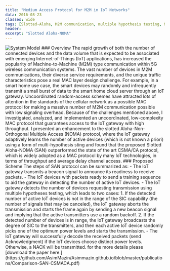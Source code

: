 ```yaml
---
title: "Medium Access Protocol for M2M in IoT Networks"
data: 2016-08-23
classes: wide
tags: [Slotted-Aloha, M2M communication, multiple hypothesis testing, NOMA, CSMA/CA, IoT]
header:
excerpt: "Slotted Aloha-NOMA"
---
```

<img src="{{ site.url }}{{ site.baseurl }}/assets/images/SAN-Arch.png" alt="System Model" class="full">
### Overview
The rapid growth of both the number of connected devices and the data volume
that is expected to be associated with emerging Internet-of-Things (IoT)
applications, has increased the popularity of Machine-to-Machine (M2M) type
communication within 5G wireless communication systems. The vast number of
devices in M2M communications, their diverse service requirements, and the
unique traffic characteristics pose a real MAC layer design challenge.
For example, in a smart home use case, the smart devices may randomly and
infrequently transmit a small burst of data to the smart home cloud server
through an IoT gateway. Uncoordinated random-access schemes have attracted
lots of attention in the standards of the cellular network as a possible MAC
protocol for making a massive number of M2M communication possible with low
signaling overhead. Because of the challenges mentioned above, I investigated,
analyzed, and implemented an uncoordinated, low-complexity MAC protocol that
guarantees access to the IoT gateway with high throughput.
I presented an enhancement to the slotted Aloha-Non-Orthogonal Multiple
Access (NOMA) protocol, where the IoT gateway adaptively learns the number
of active devices (which is not known a priori) using a form of multi-hypothesis
sting and found that the proposed Slotted Aloha-NOMA (SAN) outperformed the
state of the art CSMA/CA protocol, which is widely adopted as a MAC protocol
by many IoT technologies, in terms of throughput and average delay channel
access.
### Proposed Scheme
The steps of SAN protocol can be summarized as:
 - The IoT gateway transmits a beacon signal to announce its readiness to receive packets.
 - The IoT devices with packets ready to send a training sequence to aid the gateway in detecting the number of active IoT devices.
 - The IoT gateway detects the number of devices requesting transmission using multiple hypotheses testing, which leads to two cases:
    1. If the detected number of active IoT devices is not in the range of the SIC capability (the number of signals that may be canceled), the IoT gateway aborts the transmission and starts the frame again by sending a new beacon signal and implying that the active transmitters use a random backoff.
    2. If the detected number of devices is in range, the IoT gateway broadcasts the degree of SIC to the transmitters, and then each active IoT device randomly picks one of the optimum power levels and starts the transmission.
 - The IoT gateway will successfully decode the received packets (send Acknowledgment) if the IoT devices choose distinct power levels. Otherwise, a NACK will be transmitted.
for the more details please [download the paper here.](https://github.com/AsimMazin/Asimmazin.github.io/blob/master/publications/Comparison-SAN-CSMACA.pdf)
